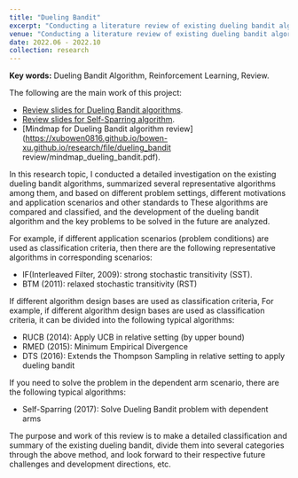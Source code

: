 ```yaml
---
title: "Dueling Bandit"
excerpt: "Conducting a literature review of existing dueling bandit algorithms, 2022.06 - 2022.10"
venue: "Conducting a literature review of existing dueling bandit algorithms, 2022.06 - 2022.10"
date: 2022.06 - 2022.10
collection: research
---
```

**Key words:** Dueling Bandit Algorithm, Reinforcement Learning, Review.

The following are the main work of this project:

* [Review slides for Dueling Bandit algorithms](https://xubowen0816.github.io/bowen-xu.github.io/research/file/dueling_bandit_review/dueling_bandit_review.pdf).
* [Review slides for Self-Sparring algorithm](https://xubowen0816.github.io/bowen-xu.github.io/research/file/dueling_bandit_review/self_sparring_algorithm.pdf.pdf).
* [Mindmap for Dueling Bandit algorithm review](https://xubowen0816.github.io/bowen-xu.github.io/research/file/dueling_bandit review/mindmap_dueling_bandit.pdf).

In this research topic, I conducted a detailed investigation on the existing dueling bandit algorithms, summarized several representative algorithms among them, and based on different problem settings, different motivations and application scenarios and other standards to These algorithms are compared and classified, and the development of the dueling bandit algorithm and the key problems to be solved in the future are analyzed.

For example, if different application scenarios (problem conditions) are used as classification criteria, then there are the following representative algorithms in corresponding scenarios:

* IF(Interleaved Filter, 2009): strong stochastic transitivity (SST).
* BTM (2011): relaxed stochastic transitivity (RST)

If different algorithm design bases are used as classification criteria, For example, if different algorithm design bases are used as classification criteria, it can be divided into the following typical algorithms:

* RUCB (2014): Apply UCB in relative setting (by upper bound)
* RMED (2015): Minimum Empirical Divergence
* DTS (2016): Extends the Thompson Sampling in relative setting to apply dueling bandit

If you need to solve the problem in the dependent arm scenario, there are the following typical algorithms:

* Self-Sparring (2017): Solve Dueling Bandit problem with dependent arms

The purpose and work of this review is to make a detailed classification and summary of the existing dueling bandit, divide them into several categories through the above method, and look forward to their respective future challenges and development directions, etc.
